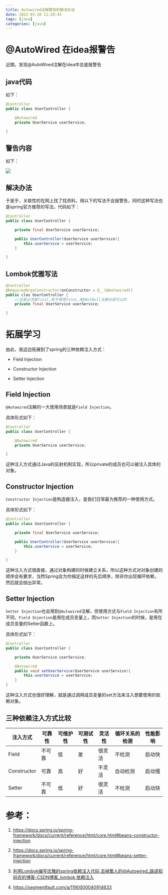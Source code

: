 ```yaml
---
title: Autowired注解警告的解决办法
date: 2022-03-28 11:20:43
tags: [java]
categories: [java]
---
```


# @AutoWired 在idea报警告

近期，发现@AutoWired注解在idea中总是报警告

## java代码

如下：

```java
@Controller
public class UserController {

    @Autowired
    private UserService userService;

}
```

## 警告内容

如下：

![](https://img.huangge1199.cn/blog/autowiredWaring/2022-03-28-11-30-49-1648438205(1).png)

## 解决办法

于是乎，关联性的在网上找了找资料，用以下的写法不会报警告，同时这种写法也是spring官方推荐的写法，代码如下：

```java
@Controller
public class UserController {

    private final UserService userService;

    public UserController(UserService userService){
        this.userService = userService;
    }

}
```

## Lombok优雅写法

```java
@Controller
@RequiredArgsConstructor(onConstructor = @__(@Autowired))
public clas UserController {
    //这里必须是final,若不使用final,用@NotNull注解也是可以的
    private final UserService userService;

}
```

# 拓展学习

由此，我这边拓展到了spring的三种依赖注入方式：

- Field Injection

- Constructor Injection

- Setter Injection

## Field Injection

`@Autowired`注解的一大使用场景就是`Field Injection`。

具体形式如下：

```java
@Controller
public class UserController {

    @Autowired
    private UserService userService;

}
```

这种注入方式通过Java的反射机制实现，所以private的成员也可以被注入具体的对象。

## Constructor Injection

`Constructor Injection`是构造器注入，是我们日常最为推荐的一种使用方式。

具体形式如下：

```java
@Controller
public class UserController {

    private final UserService userService;

    public UserController(UserService userService){
        this.userService = userService;
    }

}
```

这种注入方式很直接，通过对象构建的时候建立关系，所以这种方式对对象创建的顺序会有要求，当然Spring会为你搞定这样的先后顺序，除非你出现循环依赖，然后就会抛出异常。

## Setter Injection

`Setter Injection`也会用到`@Autowired`注解，但使用方式与`Field Injection`有所不同，`Field Injection`是用在成员变量上，而`Setter Injection`的时候，是用在成员变量的Setter函数上。

具体形式如下：

```java
@Controller
public class UserController {

    private UserService userService;

    @Autowired
    public void setUserService(UserService userService){
        this.userService = userService;
    }
}
```

这种注入方式也很好理解，就是通过调用成员变量的set方法来注入想要使用的依赖对象。

## 三种依赖注入方式比较

| 注入方式        | 可靠性 | 可维护性 | 可测试性 | 灵活性 | 循环关系的检测 | 性能影响 |
| ----------- | --- | ---- | ---- | --- | ------- | ---- |
| Field       | 不可靠 | 低    | 差    | 很灵活 | 不检测     | 启动快  |
| Constructor | 可靠  | 高    | 好    | 不灵活 | 自动检测    | 启动慢  |
| Setter      | 不可靠 | 低    | 好    | 很灵活 | 不检测     | 启动快  |

# 参考：

1. https://docs.spring.io/spring-framework/docs/current/reference/html/core.html#beans-constructor-injection

2. https://docs.spring.io/spring-framework/docs/current/reference/html/core.html#beans-setter-injection

3. [利用Lombok编写优雅的spring依赖注入代码,去掉繁人的@Autowired_路遥知码农的博客-CSDN博客_lombok 依赖注入](https://blog.csdn.net/weixin_43203497/article/details/104193350)

4. https://segmentfault.com/a/1190000040914633
